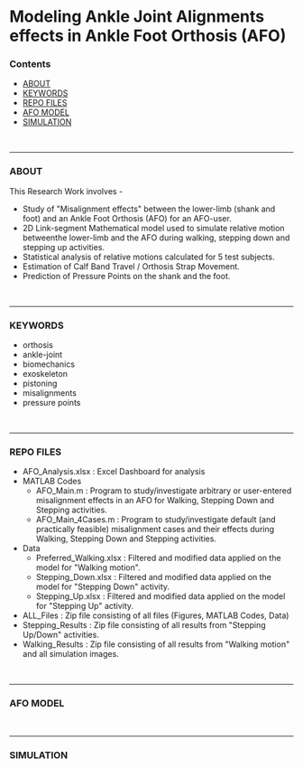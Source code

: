 # Modeling Ankle Joint Alignments effects in Ankle Foot Orthosis (AFO)


### Contents
- [ABOUT](#about)
- [KEYWORDS](#keywords)
- [REPO FILES](#repo-files)
- [AFO MODEL](#afo-model)
- [SIMULATION](#simulation)

<br>
<hr>

### ABOUT
This Research Work involves -
- Study of "Misalignment effects" between the lower-limb (shank and foot) and an Ankle Foot Orthosis (AFO) for an AFO-user.
- 2D Link-segment Mathematical model used to simulate relative motion betweenthe lower-limb and the AFO during walking, stepping down and stepping up activities.
- Statistical analysis of relative motions calculated for 5 test subjects.
- Estimation of Calf Band Travel / Orthosis Strap Movement.
- Prediction of Pressure Points on the shank and the foot.

<br>
<hr>

### KEYWORDS
- orthosis
- ankle-joint
- biomechanics
- exoskeleton
- pistoning
- misalignments
- pressure points

<br>
<hr>

### REPO FILES
* AFO_Analysis.xlsx : Excel Dashboard for analysis
* MATLAB Codes
   - AFO_Main.m : Program to study/investigate arbitrary or user-entered misalignment effects in an AFO for Walking, Stepping Down and Stepping activities.
   - AFO_Main_4Cases.m : Program to study/investigate default (and practically feasible) misalignment cases and their effects during Walking, Stepping Down and Stepping activities.
* Data
   - Preferred_Walking.xlsx : Filtered and modified data applied on the model for "Walking motion".
   - Stepping_Down.xlsx : Filtered and modified data applied on the model for "Stepping Down" activity.
   - Stepping_Up.xlsx : Filtered and modified data applied on the model for "Stepping Up" activity.
* ALL_Files : Zip file consisting of all files (Figures, MATLAB Codes, Data)
* Stepping_Results : Zip file consisting of all results from "Stepping Up/Down" activities.
* Walking_Results : Zip file consisting of all results from "Walking motion" and all simulation images.

<br>
<hr>

### AFO MODEL




<br>
<hr>

### SIMULATION




